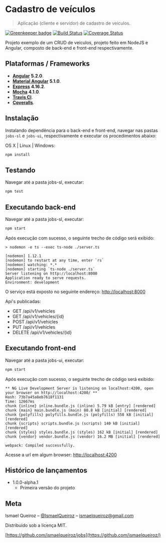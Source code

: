 # Cadastro de veículos
> Aplicação (cliente e servidor) de cadastro de veículos.

[![Greenkeeper badge](https://badges.greenkeeper.io/ismaelqueiroz/jobs.svg)](https://greenkeeper.io/)
[![Build Status](https://secure.travis-ci.org/ismaelqueiroz/jobs.png)](http://travis-ci.org/ismaelqueiroz/jobs)
[![Coverage Status](https://coveralls.io/repos/github/ismaelqueiroz/jobs/badge.svg)](https://coveralls.io/github/ismaelqueiroz/jobs)

Projeto exemplo de um CRUD de veículos, projeto feito em NodeJS e Angular, composto de back-end e front-end respectivamente.

Plataformas / Frameworks
-------------------------
* [**Angular**]('http://angular.io') **5.2.0**.
* [**Material Angular**]('https://material.angular.io') **5.1.0**.
* [**Express**]('https://express.io/') **4.16.2**.
* [**Mocha**]('https://mochajs.org//') **4.1.0**.
* [**Travis CI**]('https://travis-ci.org/').
* [**Coveralls**]('https://coveralls.io/').

## Instalação

Instalando dependência para o back-end e front-end, navegar nas pastas `jobs-sl` e `jobs-ui`, respectivamente e executar os procedimentos abaixo:

OS X | Linux | Windows:

```sh
npm install
```

## Testando

Navegar até a pasta jobs-sl, executar:

```sh
npm test
```

## Executando back-end

Navegar até a pasta jobs-sl, executar:

```sh
npm start
```
Após execução com sucesso, o seguinte trecho de código será exibido:

```shell
> nodemon -e ts --exec ts-node ./server.ts

[nodemon] 1.12.1
[nodemon] to restart at any time, enter `rs`
[nodemon] watching: *.*
[nodemon] starting `ts-node ./server.ts`
Server listening on http://localhost:8000
Application ready to serve requests.
Environment: development
```
O serviço está exposto no seguinte endereço: [http://localhost:8000](http://localhost:8000)

Api's publicadas: 

* GET /api/v1/vehicles
* GET /api/v1/vehicles/{id}
* POST /api/v1/vehicles
* PUT /api/v1/vehicles
* DELETE /api/v1/vehicles/{id}

## Executando front-end

Navegar até a pasta jobs-ui, executar:

```sh
npm start
```
Após execução com sucesso, o seguinte trecho de código será exibido:

```shell
** NG Live Development Server is listening on localhost:4200, open your browser on http://localhost:4200/ **                                                         
Hash: 73b7a45a8eb7618f1131
Time: 12667ms
chunk {inline} inline.bundle.js (inline) 5.79 kB [entry] [rendered]
chunk {main} main.bundle.js (main) 80.8 kB [initial] [rendered]
chunk {polyfills} polyfills.bundle.js (polyfills) 558 kB [initial] [rendered]
chunk {scripts} scripts.bundle.js (scripts) 140 kB [initial] [rendered]
chunk {styles} styles.bundle.js (styles) 162 kB [initial] [rendered]
chunk {vendor} vendor.bundle.js (vendor) 16.2 MB [initial] [rendered]

webpack: Compiled successfully.
```

Acesse a url em algum browser: [http://localhost:4200](http://localhost:4200)

## Histórico de lançamentos

* 1.0.0-alpha.1
    * Primeira versão do projeto

## Meta

Ismael Queiroz – [@IsmaelQueiroz](https://twitter.com/isqueiroz) – ismaelqueiroz@gmail.com

Distribuído sob a licença MIT.

[https://github.com/ismaelqueiroz/jobs](https://github.com/ismaelqueiroz/)

[npm-image]: https://img.shields.io/npm/v/datadog-metrics.svg?style=flat-square
[npm-url]: https://npmjs.org/package/datadog-metrics
[npm-downloads]: https://img.shields.io/npm/dm/datadog-metrics.svg?style=flat-square
[travis-image]: https://img.shields.io/travis/dbader/node-datadog-metrics/master.svg?style=flat-square
[travis-url]: https://travis-ci.org/dbader/node-datadog-metrics